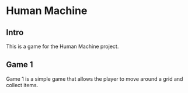 # Human Machine

## Intro

This is a game for the Human Machine project.

## Game 1

Game 1 is a simple game that allows the player to move around a grid and collect items.
